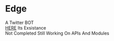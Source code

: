 # Edge
A Twitter BOT <br/>
<a href="https://twitter.com/rzier_bot">HERE</a> Its Exsistance <br/>
Not Completed Still Working On APIs And Modules
